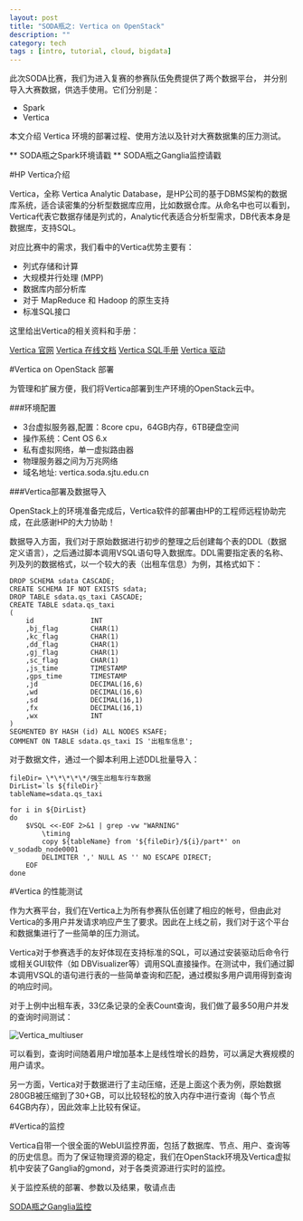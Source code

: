 ```yaml
---
layout: post
title: "SODA瓶之: Vertica on OpenStack"
description: ""
category: tech
tags : [intro, tutorial, cloud, bigdata]
---
```



此次SODA比赛，我们为进入复赛的参赛队伍免费提供了两个数据平台，
并分别导入大赛数据，供选手使用。它们分别是：

+ Spark
+ Vertica

本文介绍 Vertica 环境的部署过程、使用方法以及针对大赛数据集的压力测试。

** SODA瓶之Spark环境请戳
** SODA瓶之Ganglia监控请戳

#HP Vertica介绍


Vertica，全称 Vertica Analytic Database，是HP公司的基于DBMS架构的数据库系统，适合读密集的分析型数据库应用，比如数据仓库。从命名中也可以看到，Vertica代表它数据存储是列式的，Analytic代表适合分析型需求，DB代表本身是数据库，支持SQL。

对应比赛中的需求，我们看中的Vertica优势主要有：

* 列式存储和计算
* 大规模并行处理 (MPP)
* 数据库内部分析库
* 对于 MapReduce 和 Hadoop 的原生支持
* 标准SQL接口

这里给出Vertica的相关资料和手册：

[Vertica 官网](https://www.vertica.com/)
[Vertica 在线文档](http://my.vertica.com/docs/7.1.x/HTML/index.htm)
[Vertica SQL手册](http://my.vertica.com/docs/7.1.x/PDF/HP_Vertica_7.1.x_SQL_Reference_Manual.pdf)
[Vertica 驱动](http://www.vertica.com/resources/vertica-client-drivers/)

#Vertica on OpenStack 部署

为管理和扩展方便，我们将Vertica部署到生产环境的OpenStack云中。

###环境配置

* 3台虚拟服务器,配置：8core cpu，64GB内存，6TB硬盘空间
* 操作系统：Cent OS 6.x
* 私有虚拟网络，单一虚拟路由器
* 物理服务器之间为万兆网络
* 域名地址: vertica.soda.sjtu.edu.cn 

###Vertica部署及数据导入

OpenStack上的环境准备完成后，Vertica软件的部署由HP的工程师远程协助完成，在此感谢HP的大力协助！

数据导入方面，我们对于原始数据进行初步的整理之后创建每个表的DDL（数据定义语言），之后通过脚本调用VSQL语句导入数据库。DDL需要指定表的名称、列及列的数据格式，以一个较大的表（出租车信息）为例，其格式如下：

    DROP SCHEMA sdata CASCADE;
    CREATE SCHEMA IF NOT EXISTS sdata; 
    DROP TABLE sdata.qs_taxi CASCADE;  
    CREATE TABLE sdata.qs_taxi
    (
        id              INT 
        ,bj_flag        CHAR(1)       
        ,kc_flag        CHAR(1)          
        ,dd_flag        CHAR(1)             
        ,gj_flag        CHAR(1)             
        ,sc_flag        CHAR(1)             
        ,js_time        TIMESTAMP           
        ,gps_time       TIMESTAMP           
        ,jd             DECIMAL(16,6)       
        ,wd             DECIMAL(16,6)       
        ,sd             DECIMAL(16,1)       
        ,fx             DECIMAL(16,1)       
        ,wx             INT                 
    )
    SEGMENTED BY HASH (id) ALL NODES KSAFE;                          
    COMMENT ON TABLE sdata.qs_taxi IS '出租车信息'; 

对于数据文件，通过一个脚本利用上述DDL批量导入：

    fileDir= \*\*\*\*\*/强生出租车行车数据
    DirList=`ls ${fileDir}`
    tableName=sdata.qs_taxi

    for i in ${DirList}
    do
        $VSQL <<-EOF 2>&1 | grep -vw "WARNING"  
            \timing
            copy ${tableName} from '${fileDir}/${i}/part*' on v_sodadb_node0001
            DELIMITER ',' NULL AS '' NO ESCAPE DIRECT;
        EOF
    done


#Vertica 的性能测试

作为大赛平台，我们在Vertica上为所有参赛队伍创建了相应的帐号，但由此对Vertica的多用户并发请求响应产生了要求。因此在上线之前，我们对于这个平台和数据集进行了一些简单的压力测试。

Vertica对于参赛选手的友好体现在支持标准的SQL，可以通过安装驱动后命令行或相关GUI软件（如 DBVisualizer等）调用SQL直接操作。在测试中，我们通过脚本调用VSQL的语句进行表的一些简单查询和匹配，通过模拟多用户调用得到查询的响应时间。

对于上例中出租车表，33亿条记录的全表Count查询，我们做了最多50用户并发的查询时间测试：

![Vertica_multiuser](http://public/pics/vertica_pressure.png "Vertica Multiuser Test")

可以看到，查询时间随着用户增加基本上是线性增长的趋势，可以满足大赛规模的用户请求。

另一方面，Vertica对于数据进行了主动压缩，还是上面这个表为例，原始数据280GB被压缩到了30+GB，可以比较轻松的放入内存中进行查询（每个节点64GB内存），因此效率上比较有保证。

#Vertica的监控

Vertica自带一个很全面的WebUI监控界面，包括了数据库、节点、用户、查询等的历史信息。而为了保证物理资源的稳定，我们在OpenStack环境及Vertica虚拟机中安装了Ganglia的gmond，对于各类资源进行实时的监控。

关于监控系统的部署、参数以及结果，敬请点击

[SODA瓶之Ganglia监控]()












